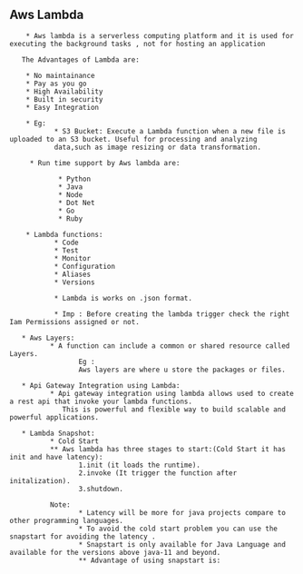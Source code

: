 ## Aws Lambda

        * Aws lambda is a serverless computing platform and it is used for executing the background tasks , not for hosting an application
      
       The Advantages of Lambda are:
       
        * No maintainance 
        * Pay as you go
        * High Availability
        * Built in security
        * Easy Integration 
        
        * Eg:
               * S3 Bucket: Execute a Lambda function when a new file is uploaded to an S3 bucket. Useful for processing and analyzing 
               data,such as image resizing or data transformation.

         * Run time support by Aws lambda are:
         
                * Python 
                * Java
                * Node
                * Dot Net
                * Go
                * Ruby
                
        * Lambda functions:
               * Code
               * Test
               * Monitor
               * Configuration
               * Aliases
               * Versions
               
               * Lambda is works on .json format.
               
               * Imp : Before creating the lambda trigger check the right Iam Permissions assigned or not.
               
       * Aws Layers:
              * A function can include a common or shared resource called Layers.
                     Eg :
                     Aws layers are where u store the packages or files.
              
       * Api Gateway Integration using Lambda:
              * Api gateway integration using lambda allows used to create a rest api that invoke your lambda functions.
                 This is powerful and flexible way to build scalable and powerful applications.

       * Lambda Snapshot:
              * Cold Start
              ** Aws lambda has three stages to start:(Cold Start it has init and have latency): 
                     1.init (it loads the runtime).
                     2.invoke (It trigger the function after initalization).
                     3.shutdown.
                     
              Note: 
                     * Latency will be more for java projects compare to other programming languages.
                     * To avoid the cold start problem you can use the snapstart for avoiding the latency .
                     * Snapstart is only available for Java Language and available for the versions above java-11 and beyond.
                     ** Advantage of using snapstart is:
                            
                     
                     
              
        
        

    
